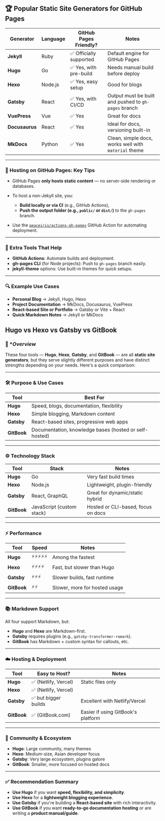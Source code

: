 
## 🏆 **Popular Static Site Generators for GitHub Pages**

| Generator      | Language | GitHub Pages Friendly? | Notes                                                |
| -------------- | -------- | ---------------------- | ---------------------------------------------------- |
| **Jekyll**     | Ruby     | ✅ Officially supported | Default engine for GitHub Pages                      |
| **Hugo**       | Go       | ✅ Yes, with pre-build  | Needs manual build before deploy                     |
| **Hexo**       | Node.js  | ✅ Yes, easy setup      | Good for blogs                                       |
| **Gatsby**     | React    | ✅ Yes, with CI/CD      | Output must be built and pushed to `gh-pages` branch |
| **VuePress**   | Vue      | ✅ Yes                  | Great for docs                                       |
| **Docusaurus** | React    | ✅ Yes                  | Ideal for docs, versioning built-in                  |
| **MkDocs**     | Python   | ✅ Yes                  | Clean, simple docs, works well with `material` theme |

---

### 🚀 Hosting on GitHub Pages: Key Tips

* GitHub Pages **only hosts static content** — no server-side rendering or databases.
* To host a non-Jekyll site, you:

  * **Build locally or via CI** (e.g., GitHub Actions),
  * **Push the output folder (e.g., `public/` or `dist/`)** to the `gh-pages` branch.
* Use the [`peaceiris/actions-gh-pages`](https://github.com/peaceiris/actions-gh-pages) GitHub Action for automating deployment.

---

### 🧰 Extra Tools That Help

* **GitHub Actions**: Automate builds and deployment.
* **gh-pages CLI** (for Node projects): Push to `gh-pages` branch easily.
* **jekyll-theme** options: Use built-in themes for quick setups.

---

### 🔍 Example Use Cases

* **Personal Blog** → Jekyll, Hugo, Hexo
* **Project Documentation** → MkDocs, Docusaurus, VuePress
* **React-based Site or Portfolio** → Gatsby or Vite + React
* **Quick Markdown Notes** → Jekyll or MkDocs

## Hugo vs Hexo vs Gatsby vs GitBook

### 📝 **Overview*


These four tools — **Hugo**, **Hexo**, **Gatsby**, and **GitBook** — are all **static site generators**, but they serve slightly different purposes and have distinct strengths depending on your needs. Here's a quick comparison:

---

### 🛠️ **Purpose & Use Cases**

| Tool        | Best For                                               |
| ----------- | ------------------------------------------------------ |
| **Hugo**    | Speed, blogs, documentation, flexibility               |
| **Hexo**    | Simple blogging, Markdown content                      |
| **Gatsby**  | React-based sites, progressive web apps                |
| **GitBook** | Documentation, knowledge bases (hosted or self-hosted) |

---

### ⚙️ **Technology Stack**

| Tool        | Stack                     | Notes                              |
| ----------- | ------------------------- | ---------------------------------- |
| **Hugo**    | Go                        | Very fast build times              |
| **Hexo**    | Node.js                   | Lightweight, plugin-friendly       |
| **Gatsby**  | React, GraphQL            | Great for dynamic/static hybrid    |
| **GitBook** | JavaScript (custom stack) | Hosted or CLI-based, focus on docs |

---

### ⚡ **Performance**

| Tool        | Speed | Notes                         |
| ----------- | ----- | ----------------------------- |
| **Hugo**    | ⚡⚡⚡⚡⚡ | Among the fastest             |
| **Hexo**    | ⚡⚡⚡⚡  | Fast, but slower than Hugo    |
| **Gatsby**  | ⚡⚡⚡   | Slower builds, fast runtime   |
| **GitBook** | ⚡⚡    | Slower, more for hosted usage |

---

### 📚 **Markdown Support**

All four support Markdown, but:

* **Hugo** and **Hexo** are Markdown-first.
* **Gatsby** requires plugins (e.g., `gatsby-transformer-remark`).
* **GitBook** has Markdown + custom syntax for callouts, etc.

---

### ☁️ **Hosting & Deployment**

| Tool        | Easy to Host?       | Notes                              |
| ----------- | ------------------- | ---------------------------------- |
| **Hugo**    | ✅ (Netlify, Vercel) | Static files only                  |
| **Hexo**    | ✅ (Netlify, Vercel) |                                    |
| **Gatsby**  | ✅ but bigger builds | Excellent with Netlify/Vercel      |
| **GitBook** | ✅ (GitBook.com)     | Easier if using GitBook's platform |

---

### 👥 **Community & Ecosystem**

* **Hugo**: Large community, many themes
* **Hexo**: Medium-size, Asian developer focus
* **Gatsby**: Very large ecosystem, plugins galore
* **GitBook**: Smaller, more focused on hosted docs

---

### ✅ **Recommendation Summary**

* **Use Hugo** if you want **speed, flexibility, and simplicity**.
* **Use Hexo** for a **lightweight blogging experience**.
* **Use Gatsby** if you're building a **React-based site** with rich interactivity.
* **Use GitBook** if you want **ready-to-go documentation hosting** or are writing a **product manual/guide**.



